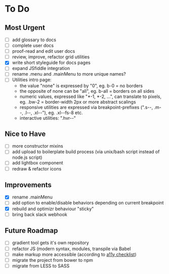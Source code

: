 # To Do

## Most Urgent

- [ ] add glossary to docs
- [ ] complete user docs
- [ ] proof-read and edit user docs
- [ ] review, improve, refactor grid utilities
- [x] write short styleguide for docs pages
- [ ] expand JSfiddle integration
- [ ] rename .menu and .mainMenu to more unique names?
- [ ] Utilities intro page:
    - the value "none" is expressed by "0", eg. b-0 = no borders
    - the opposite of none can be "all", eg. b-all = borders on all sides
    - numeric values, expressed like "*-1, *-2, …", can translate to pixels, eg. .bw-2 = border-width 2px or more abstract scalings
    - responsive utilities are expressed via breakpoint-prefixes (".s--, .m--, .l--, .xl--"), eg. .xl--fs-8 etc.
    - interactive utilities: ".hvr--"

## Nice to Have

- [ ] more constructor mixins
- [ ] add upload to boilerplate build process (via unix/bash script instead of node.js script)
- [ ] add lightbox component
- [ ] redraw & refactor icons

## Improvements

- [x] rename .mainMenu
- [ ] add option to enable/disable behaviors depending on current breakpoint
- [x] rebuild and optimizr behaviour "sticky"
- [ ] bring back slack webhook

## Future Roadmap

- [ ] gradient tool gets it's own repository
- [ ] refactor JS (modern syntax, modules, transpile via Babel
- [ ] make markup more accessible (according to [a11y checklist](http://a11yproject.com/checklist.html))
- [ ] migrate the project from bower to npm
- [ ] migrate from LESS to SASS